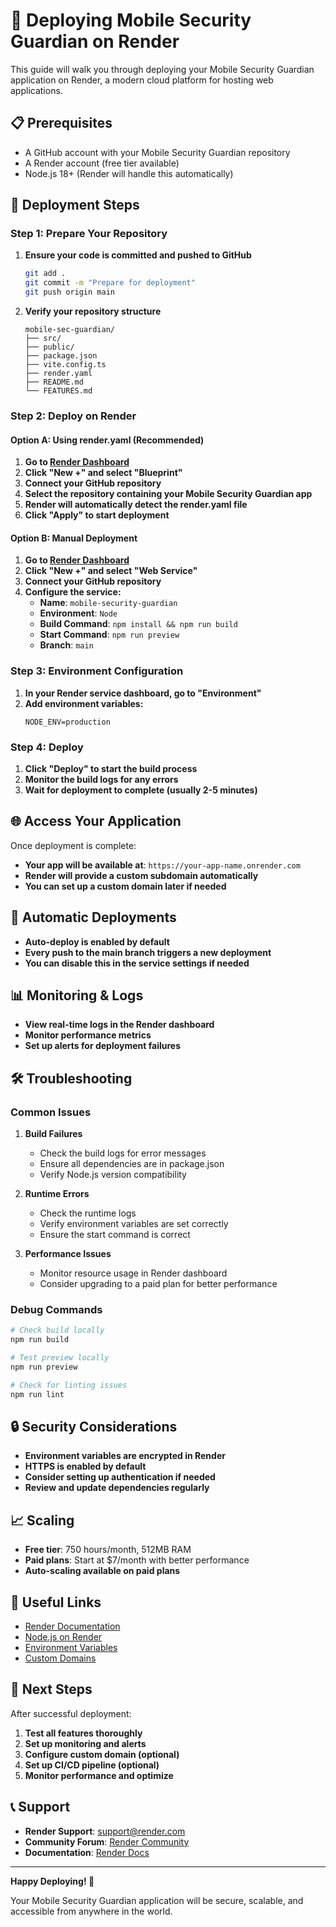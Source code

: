# 🚀 Deploying Mobile Security Guardian on Render

This guide will walk you through deploying your Mobile Security Guardian application on Render, a modern cloud platform for hosting web applications.

## 📋 Prerequisites

- A GitHub account with your Mobile Security Guardian repository
- A Render account (free tier available)
- Node.js 18+ (Render will handle this automatically)

## 🔧 Deployment Steps

### Step 1: Prepare Your Repository

1. **Ensure your code is committed and pushed to GitHub**
   ```bash
   git add .
   git commit -m "Prepare for deployment"
   git push origin main
   ```

2. **Verify your repository structure**
   ```
   mobile-sec-guardian/
   ├── src/
   ├── public/
   ├── package.json
   ├── vite.config.ts
   ├── render.yaml
   ├── README.md
   └── FEATURES.md
   ```

### Step 2: Deploy on Render

#### Option A: Using render.yaml (Recommended)

1. **Go to [Render Dashboard](https://dashboard.render.com/)**
2. **Click "New +" and select "Blueprint"**
3. **Connect your GitHub repository**
4. **Select the repository containing your Mobile Security Guardian app**
5. **Render will automatically detect the render.yaml file**
6. **Click "Apply" to start deployment**

#### Option B: Manual Deployment

1. **Go to [Render Dashboard](https://dashboard.render.com/)**
2. **Click "New +" and select "Web Service"**
3. **Connect your GitHub repository**
4. **Configure the service:**
   - **Name**: `mobile-security-guardian`
   - **Environment**: `Node`
   - **Build Command**: `npm install && npm run build`
   - **Start Command**: `npm run preview`
   - **Branch**: `main`

### Step 3: Environment Configuration

1. **In your Render service dashboard, go to "Environment"**
2. **Add environment variables:**
   ```
   NODE_ENV=production
   ```

### Step 4: Deploy

1. **Click "Deploy" to start the build process**
2. **Monitor the build logs for any errors**
3. **Wait for deployment to complete (usually 2-5 minutes)**

## 🌐 Access Your Application

Once deployment is complete:
- **Your app will be available at**: `https://your-app-name.onrender.com`
- **Render will provide a custom subdomain automatically**
- **You can set up a custom domain later if needed**

## 🔄 Automatic Deployments

- **Auto-deploy is enabled by default**
- **Every push to the main branch triggers a new deployment**
- **You can disable this in the service settings if needed**

## 📊 Monitoring & Logs

- **View real-time logs in the Render dashboard**
- **Monitor performance metrics**
- **Set up alerts for deployment failures**

## 🛠️ Troubleshooting

### Common Issues

1. **Build Failures**
   - Check the build logs for error messages
   - Ensure all dependencies are in package.json
   - Verify Node.js version compatibility

2. **Runtime Errors**
   - Check the runtime logs
   - Verify environment variables are set correctly
   - Ensure the start command is correct

3. **Performance Issues**
   - Monitor resource usage in Render dashboard
   - Consider upgrading to a paid plan for better performance

### Debug Commands

```bash
# Check build locally
npm run build

# Test preview locally
npm run preview

# Check for linting issues
npm run lint
```

## 🔒 Security Considerations

- **Environment variables are encrypted in Render**
- **HTTPS is enabled by default**
- **Consider setting up authentication if needed**
- **Review and update dependencies regularly**

## 📈 Scaling

- **Free tier**: 750 hours/month, 512MB RAM
- **Paid plans**: Start at $7/month with better performance
- **Auto-scaling available on paid plans**

## 🔗 Useful Links

- [Render Documentation](https://render.com/docs)
- [Node.js on Render](https://render.com/docs/deploy-node-express-app)
- [Environment Variables](https://render.com/docs/environment-variables)
- [Custom Domains](https://render.com/docs/custom-domains)

## 🎯 Next Steps

After successful deployment:

1. **Test all features thoroughly**
2. **Set up monitoring and alerts**
3. **Configure custom domain (optional)**
4. **Set up CI/CD pipeline (optional)**
5. **Monitor performance and optimize**

## 📞 Support

- **Render Support**: [support@render.com](mailto:support@render.com)
- **Community Forum**: [Render Community](https://community.render.com/)
- **Documentation**: [Render Docs](https://render.com/docs)

---

**Happy Deploying! 🚀**

Your Mobile Security Guardian application will be secure, scalable, and accessible from anywhere in the world.

